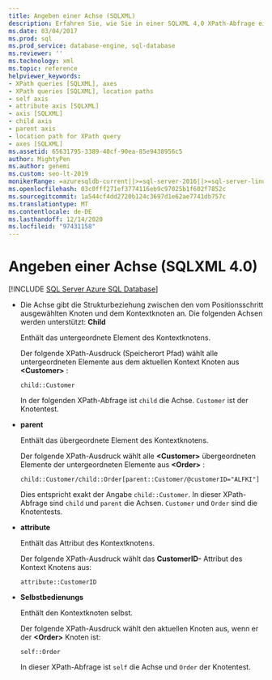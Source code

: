 ```yaml
---
title: Angeben einer Achse (SQLXML)
description: Erfahren Sie, wie Sie in einer SQLXML 4,0 XPath-Abfrage eine Achse angeben, die Struktur Beziehung zwischen den Knoten angibt, die vom Location-Step und dem context-Knoten ausgewählt werden.
ms.date: 03/04/2017
ms.prod: sql
ms.prod_service: database-engine, sql-database
ms.reviewer: ''
ms.technology: xml
ms.topic: reference
helpviewer_keywords:
- XPath queries [SQLXML], axes
- XPath queries [SQLXML], location paths
- self axis
- attribute axis [SQLXML]
- axis [SQLXML]
- child axis
- parent axis
- location path for XPath query
- axes [SQLXML]
ms.assetid: 65631795-3389-40cf-90ea-85e9438956c5
author: MightyPen
ms.author: genemi
ms.custom: seo-lt-2019
monikerRange: =azuresqldb-current||>=sql-server-2016||>=sql-server-linux-2017||=azuresqldb-mi-current
ms.openlocfilehash: 03c0fff271ef3774116eb9c97025b1f602f7852c
ms.sourcegitcommit: 1a544cf4dd2720b124c3697d1e62ae7741db757c
ms.translationtype: MT
ms.contentlocale: de-DE
ms.lasthandoff: 12/14/2020
ms.locfileid: "97431158"
---
```

# <a name="specifying-an-axis-sqlxml-40"></a>Angeben einer Achse (SQLXML 4.0)
[!INCLUDE [SQL Server Azure SQL Database](../../../includes/applies-to-version/sql-asdb.md)]
    
-   Die Achse gibt die Strukturbeziehung zwischen den vom Positionsschritt ausgewählten Knoten und dem Kontextknoten an. Die folgenden Achsen werden unterstützt:  **Child**  
  
     Enthält das untergeordnete Element des Kontextknotens.  
  
     Der folgende XPath-Ausdruck (Speicherort Pfad) wählt alle untergeordneten Elemente aus dem aktuellen Kontext Knoten aus **\<Customer>** :  
  
    ```  
    child::Customer  
    ```  
  
     In der folgenden XPath-Abfrage ist `child` die Achse. `Customer` ist der Knotentest.  
  
-   **parent**  
  
     Enthält das übergeordnete Element des Kontextknotens.  
  
     Der folgende XPath-Ausdruck wählt alle **\<Customer>** übergeordneten Elemente der untergeordneten Elemente aus **\<Order>** :  
  
    ```  
    child::Customer/child::Order[parent::Customer/@customerID="ALFKI"]  
    ```  
  
     Dies entspricht exakt der Angabe `child::Customer`. In dieser XPath-Abfrage sind `child` und `parent` die Achsen. `Customer` und `Order` sind die Knotentests.  
  
-   **attribute**  
  
     Enthält das Attribut des Kontextknotens.  
  
     Der folgende XPath-Ausdruck wählt das **CustomerID-** Attribut des Kontext Knotens aus:  
  
    ```  
    attribute::CustomerID  
    ```  
  
-   **Selbstbedienungs**  
  
     Enthält den Kontextknoten selbst.  
  
     Der folgende XPath-Ausdruck wählt den aktuellen Knoten aus, wenn er der **\<Order>** Knoten ist:  
  
    ```  
    self::Order  
    ```  
  
     In dieser XPath-Abfrage ist `self` die Achse und `Order` der Knotentest.  
  
  
